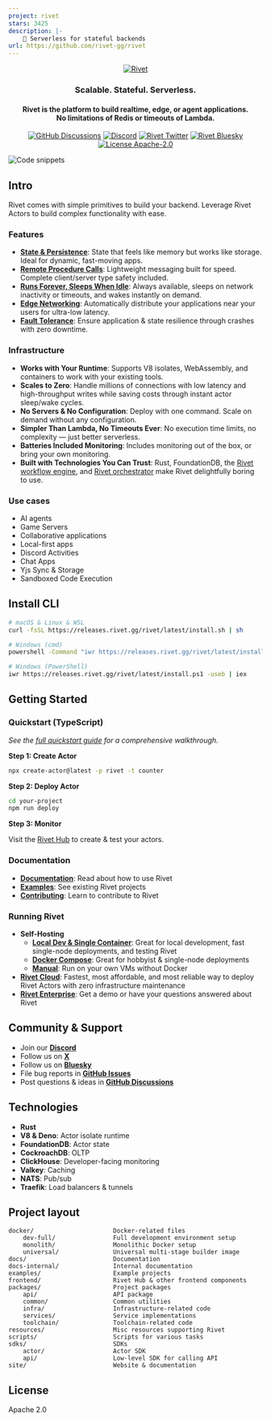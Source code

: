 ```yaml
---
project: rivet
stars: 3425
description: |-
    🔩 Serverless for stateful backends
url: https://github.com/rivet-gg/rivet
---
```


<p align="center">
  <a href="https://rivet.gg">
    <picture>
      <source media="(prefers-color-scheme: dark)" srcset="./.github/media/icon-text-white.svg" alt="Rivet">
      <img src="./.github/media/icon-text-black.svg" alt="Rivet">
    </picture>
  </a>
</p>

<h3 align="center">Scalable. Stateful. Serverless.</h3>
<h4 align="center">
  Rivet is the platform to build realtime, edge, or agent applications.<br/>
  No limitations of Redis or timeouts of Lambda.
</h4>
<p align="center">
  <!-- <a href="https://github.com/rivet-gg/rivet/graphs/commit-activity"><img alt="GitHub commit activity" src="https://img.shields.io/github/commit-activity/m/rivet-gg/rivet?style=flat-square"/></a> -->
  <a href="https://github.com/rivet-gg/rivet/discussions"><img alt="GitHub Discussions" src="https://img.shields.io/github/discussions/rivet-gg/rivet?logo=github&logoColor=fff"></a>
  <a href="https://rivet.gg/discord"><img alt="Discord" src="https://img.shields.io/discord/822914074136018994?color=7389D8&label&logo=discord&logoColor=ffffff"/></a>
   <a href="https://twitter.com/rivet_gg"><img src="https://img.shields.io/twitter/follow/rivet_gg" alt="Rivet Twitter" /></a>
   <a href="https://bsky.app/profile/rivet.gg"><img src="https://img.shields.io/badge/Follow%20%40rivet.gg-4C1?color=0285FF&logo=bluesky&logoColor=ffffff" alt="Rivet Bluesky" /></a>
  <a href="/LICENSE"><img alt="License Apache-2.0" src="https://img.shields.io/github/license/rivet-gg/rivet?logo=open-source-initiative&logoColor=white"></a>
</p>

![Code snippets](./.github/media/code.png)

## Intro

Rivet comes with simple primitives to build your backend. Leverage Rivet Actors to build complex functionality with ease.

### Features

-   [**State & Persistence**](https://rivet.gg/docs/state): State that feels like memory but works like storage. Ideal for dynamic, fast-moving apps.
-   [**Remote Procedure Calls**](https://rivet.gg/docs/rpc): Lightweight messaging built for speed. Complete client/server type safety included.
-   [**Runs Forever, Sleeps When Idle**](https://rivet.gg/docs/lifecycle): Always available, sleeps on network inactivity or timeouts, and wakes instantly on demand.
-   [**Edge Networking**](https://rivet.gg/docs/edge): Automatically distribute your applications near your users for ultra-low latency.
-   [**Fault Tolerance**](https://rivet.gg/docs/fault-tolerance): Ensure application & state resilience through crashes with zero downtime.

### Infrastructure

-   **Works with Your Runtime**: Supports V8 isolates, WebAssembly, and containers to work with your existing tools.
-   **Scales to Zero**: Handle millions of connections with low latency and high-throughput writes while saving costs through instant actor sleep/wake cycles.
-   **No Servers & No Configuration**: Deploy with one command. Scale on demand without any configuration.
-   **Simpler Than Lambda, No Timeouts Ever**: No execution time limits, no complexity — just better serverless.
-   **Batteries Included Monitoring**: Includes monitoring out of the box, or bring your own monitoring.
-   **Built with Technologies You Can Trust**: Rust, FoundationDB, the [Rivet workflow engine](docs-internal/libraries/workflow/OVERVIEW.md), and [Rivet orchestrator](packages/services/pegboard/) make Rivet delightfully boring to use.

### Use cases

-   AI agents
-   Game Servers
-   Collaborative applications
-   Local-first apps
-   Discord Activities
-   Chat Apps
-   Yjs Sync & Storage
-   Sandboxed Code Execution

## Install CLI

```sh
# macOS & Linux & WSL
curl -fsSL https://releases.rivet.gg/rivet/latest/install.sh | sh

# Windows (cmd)
powershell -Command "iwr https://releases.rivet.gg/rivet/latest/install.ps1 -useb | iex"

# Windows (PowerShell)
iwr https://releases.rivet.gg/rivet/latest/install.ps1 -useb | iex
```

## Getting Started

### Quickstart (TypeScript)

_See the [full quickstart guide](https://rivet.gg/docs/actors) for a comprehensive walkthrough._

**Step 1: Create Actor**

```sh
npx create-actor@latest -p rivet -t counter
```

**Step 2: Deploy Actor**

```sh
cd your-project
npm run deploy

```

**Step 3: Monitor**

Visit the [Rivet Hub](https://hub.rivet.gg) to create & test your actors.

### Documentation

-   [**Documentation**](https://rivet.gg/docs): Read about how to use Rivet
-   [**Examples**](./examples/): See existing Rivet projects
-   [**Contributing**](./CONTRIBUTING.md): Learn to contribute to Rivet

### Running Rivet

-   **Self-Hosting**
    -   [**Local Dev & Single Container**](https://rivet.gg/docs/self-hosting/single-container): Great for local development, fast single-node deployments, and testing Rivet
    -   [**Docker Compose**](https://rivet.gg/docs/self-hosting/docker-compose): Great for hobbyist & single-node deployments
    -   [**Manual**](https://rivet.gg/docs/self-hosting/manual-deployment): Run on your own VMs without Docker
-   [**Rivet Cloud**](https://hub.rivet.gg): Fastest, most affordable, and most reliable way to deploy Rivet Actors with zero infrastructure maintenance
-   [**Rivet Enterprise**](https://rivet.gg/sales): Get a demo or have your questions answered about Rivet

## Community & Support

-   Join our [**Discord**](https://rivet.gg/discord)
-   Follow us on [**X**](https://x.com/rivet_gg)
-   Follow us on [**Bluesky**](https://bsky.app/profile/rivet-gg.bsky.social)
-   File bug reports in [**GitHub Issues**](https://github.com/rivet-gg/rivet/issues)
-   Post questions & ideas in [**GitHub Discussions**](https://github.com/rivet-gg/rivet/discussions)

## Technologies

-   **Rust**
-   **V8 & Deno**: Actor isolate runtime
-   **FoundationDB**: Actor state
-   **CockroachDB**: OLTP
-   **ClickHouse**: Developer-facing monitoring
-   **Valkey**: Caching
-   **NATS**: Pub/sub
-   **Traefik**: Load balancers & tunnels

<!-- ### Diagram

![Architecture](./.github/media/architecture.png) -->

## Project layout

```
docker/                      Docker-related files
    dev-full/                Full development environment setup
    monolith/                Monolithic Docker setup
    universal/               Universal multi-stage builder image
docs/                        Documentation
docs-internal/               Internal documentation
examples/                    Example projects
frontend/                    Rivet Hub & other frontend components
packages/                    Project packages
    api/                     API package
    common/                  Common utilities
    infra/                   Infrastructure-related code
    services/                Service implementations
    toolchain/               Toolchain-related code
resources/                   Misc resources supporting Rivet
scripts/                     Scripts for various tasks
sdks/                        SDKs
    actor/                   Actor SDK
    api/                     Low-level SDK for calling API
site/                        Website & documentation
```

## License

Apache 2.0

